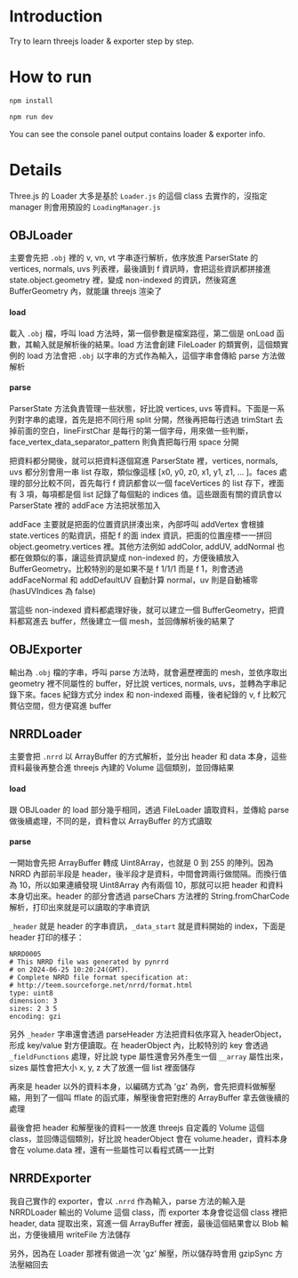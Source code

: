 # Introduction

Try to learn threejs loader & exporter step by step.

# How to run

```bash
npm install
```

```bash
npm run dev
```

You can see the console panel output contains loader & exporter info.

# Details

Three.js 的 Loader 大多是基於 `Loader.js` 的這個 class 去實作的，沒指定 manager 則會用預設的 `LoadingManager.js`

## OBJLoader

主要會先把 `.obj` 裡的 v, vn, vt 字串逐行解析，依序放進 ParserState 的 vertices, normals, uvs 列表裡，最後讀到 f 資訊時，會把這些資訊都拼接進 state.object.geometry 裡，變成 non-indexed 的資訊，然後寫進 BufferGeometry 內，就能讓 threejs 渲染了

#### load

載入 `.obj` 檔，呼叫 load 方法時，第一個參數是檔案路徑，第二個是 onLoad 函數，其輸入就是解析後的結果。load 方法會創建 FileLoader 的類實例，這個類實例的 load 方法會把 `.obj` 以字串的方式作為輸入，這個字串會傳給 parse 方法做解析

#### parse

ParserState 方法負責管理一些狀態，好比說 vertices, uvs 等資料。下面是一系列對字串的處理，首先是把不同行用 split 分開，然後再把每行透過 trimStart 去掉前面的空白，lineFirstChar 是每行的第一個字母，用來做一些判斷，face_vertex_data_separator_pattern 則負責把每行用 space 分開

把資料都分開後，就可以把資料逐個寫進 ParserState 裡，vertices, normals, uvs 都分別會用一串 list 存取，類似像這樣 [x0, y0, z0, x1, y1, z1, ... ]。faces 處理的部分比較不同，首先每行 f 資訊都會以一個 faceVertices 的 list 存下，裡面有 3 項，每項都是個 list 記錄了每個點的 indices 值。這些跟面有關的資訊會以 ParserState 裡的 addFace 方法把狀態加入

addFace 主要就是把面的位置資訊拼湊出來，內部呼叫 addVertex 會根據 state.vertices 的點資訊，搭配 f 的面 index 資訊，把面的位置座標一一拼回 object.geometry.vertices 裡。其他方法例如 addColor, addUV, addNormal 也都在做類似的事，讓這些資訊變成 non-indexed 的，方便後續放入 BufferGeometry。比較特別的是如果不是 f 1/1/1 而是 f 1，則會透過 addFaceNormal 和 addDefaultUV 自動計算 normal，uv 則是自動補零 (hasUVIndices 為 false)

當這些 non-indexed 資料都處理好後，就可以建立一個 BufferGeometry，把資料都寫進去 buffer，然後建立一個 mesh，並回傳解析後的結果了

## OBJExporter

輸出為 `.obj` 檔的字串，呼叫 parse 方法時，就會遍歷裡面的 mesh，並依序取出 geometry 裡不同屬性的 buffer，好比說 vertices, normals, uvs，並轉為字串記錄下來。faces 紀錄方式分 index 和 non-indexed 兩種，後者紀錄的 v, f 比較冗贅佔空間，但方便寫進 buffer

## NRRDLoader

主要會把 `.nrrd` 以 ArrayBuffer 的方式解析，並分出 header 和 data 本身，這些資料最後再整合進 threejs 內建的 Volume 這個類別，並回傳結果

#### load

跟 OBJLoader 的 load 部分幾乎相同，透過 FileLoader 讀取資料，並傳給 parse 做後續處理，不同的是，資料會以 ArrayBuffer 的方式讀取

#### parse

一開始會先把 ArrayBuffer 轉成 Uint8Array，也就是 0 到 255 的陣列。因為 NRRD 內部前半段是 header，後半段才是資料，中間會跨兩行做間隔。而換行值為 10，所以如果連續發現 Uint8Array 內有兩個 10，那就可以把 header 和資料本身切出來。header 的部分會透過 parseChars 方法裡的 String.fromCharCode 解析，打印出來就是可以讀取的字串資訊

`_header` 就是 header 的字串資訊，`_data_start` 就是資料開始的 index，下面是 header 打印的樣子：

```
NRRD0005
# This NRRD file was generated by pynrrd
# on 2024-06-25 10:20:24(GMT).
# Complete NRRD file format specification at:
# http://teem.sourceforge.net/nrrd/format.html
type: uint8
dimension: 3
sizes: 2 3 5
encoding: gzi
```

另外 `_header` 字串還會透過 parseHeader 方法把資料依序寫入 headerObject，形成 key/value 對方便讀取。在 headerObject 內，比較特別的 key 會透過 `_fieldFunctions` 處理，好比說 type 屬性還會另外產生一個 `__array` 屬性出來， sizes 屬性會把大小 x, y, z 大了放進一個 list 裡面儲存

再來是 header 以外的資料本身，以編碼方式為 'gz' 為例，會先把資料做解壓縮，用到了一個叫 fflate 的函式庫，解壓後會把對應的 ArrayBuffer 拿去做後續的處理

最後會把 header 和解壓後的資料一一放進 threejs 自定義的 Volume 這個 class，並回傳這個類別，好比說 headerObject 會在 volume.header，資料本身會在 volume.data 裡，還有一些屬性可以看程式碼一一比對

## NRRDExporter

我自己實作的 exporter，會以 `.nrrd` 作為輸入，parse 方法的輸入是 NRRDLoader 輸出的 Volume 這個 class，而 exporter 本身會從這個 class 裡把 header, data 提取出來，寫進一個 ArrayBuffer 裡面，最後這個結果會以 Blob 輸出，方便後續用 writeFile 方法儲存

另外，因為在 Loader 那裡有做過一次 'gz' 解壓，所以儲存時會用 gzipSync 方法壓縮回去








